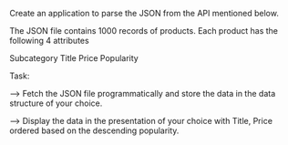 Create an application to parse the JSON from the API mentioned below.

The JSON file contains 1000 records of products. Each product has the following 4 attributes

Subcategory
Title
Price
Popularity

Task:

--> Fetch the JSON file programmatically and store the data in the data structure of your choice.

--> Display the data in the presentation of your choice with Title, Price ordered based on the descending popularity.
